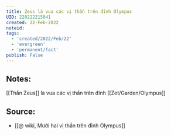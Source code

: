 ```yaml
---
title: Zeus là vua các vị thần trên đỉnh Olympus
UID: 220222215041
created: 22-Feb-2022
noteid:
tags:
  - 'created/2022/Feb/22'
  - 'evergreen'
  - 'permanent/fact'
publish: False
---
```

## Notes:
[[Thần Zeus]] là vua các vị thần trên đỉnh [[Zet/Garden/Olympus]]

## Source:
- [[@ wiki, Mười hai vị thần trên đỉnh Olympus]]




